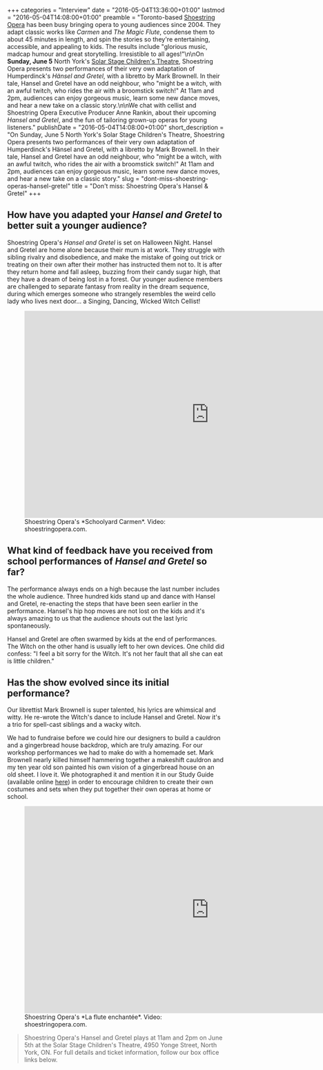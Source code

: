 +++
categories = "Interview"
date = "2016-05-04T13:36:00+01:00"
lastmod = "2016-05-04T14:08:00+01:00"
preamble = "Toronto-based [Shoestring Opera](/scene/companies/shoestring-opera/) has been busy bringing opera to young audiences since 2004. They adapt classic works like *Carmen* and *The Magic Flute*, condense them to about 45 minutes in length, and spin the stories so they're entertaining, accessible, and appealing to kids. The results include \"glorious music, madcap humour and great storytelling. Irresistible to all ages!\"\n\nOn **Sunday, June 5** North York's [Solar Stage Children's Theatre](http://solarstage.on.ca/index.html), Shoestring Opera presents two performances of their very own adaptation of Humperdinck's *Hänsel and Gretel*, with a libretto by Mark Brownell. In their tale, Hansel and Gretel have an odd neighbour, who \"might be a witch, with an awful twitch, who rides the air with a broomstick switch!\" At 11am and 2pm, audiences can enjoy gorgeous music, learn some new dance moves, and hear a new take on a classic story.\n\nWe chat with cellist and Shoestring Opera Executive Producer Anne Rankin, about their upcoming *Hansel and Gretel*, and the fun of tailoring grown-up operas for young listeners."
publishDate = "2016-05-04T14:08:00+01:00"
short_description = "On Sunday, June 5 North York's Solar Stage Children's Theatre, Shoestring Opera presents two performances of their very own adaptation of Humperdinck's Hänsel and Gretel, with a libretto by Mark Brownell. In their tale, Hansel and Gretel have an odd neighbour, who \"might be a witch, with an awful twitch, who rides the air with a broomstick switch!\" At 11am and 2pm, audiences can enjoy gorgeous music, learn some new dance moves, and hear a new take on a classic story."
slug = "dont-miss-shoestring-operas-hansel-gretel"
title = "Don&#039;t miss: Shoestring Opera&#039;s Hansel &amp; Gretel"
+++

## How have you adapted your *Hansel and Gretel* to better suit a younger audience?

Shoestring Opera's *Hansel and Gretel* is set on Halloween Night. Hansel and Gretel are home alone because their mum is at work. They struggle with sibling rivalry and disobedience, and make the mistake of going out trick or treating on their own after their mother has instructed them not to. It is after they return home and fall asleep, buzzing from their candy sugar high, that they have a dream of being lost in a forest. Our younger audience members are challenged to separate fantasy from reality in the dream sequence, during which emerges someone who strangely resembles the weird cello lady who lives next door... a Singing, Dancing, Wicked Witch Cellist!

<figure data-type="video">
<iframe width="853" height="480" src="https://www.youtube.com/embed/Ln8gko2HaxA" frameborder="0" allowfullscreen></iframe>
<figcaption>Shoestring Opera's *Schoolyard Carmen*. Video: shoestringopera.com.</figcaption>
</figure>

## What kind of feedback have you received from school performances of *Hansel and Gretel* so far? 

The performance always ends on a high because the last number includes the whole audience.  Three hundred kids stand up and dance with Hansel and Gretel, re-enacting the steps that have been seen earlier in the performance. Hansel's hip hop moves are not lost on the kids and it's always amazing to us that the audience shouts out the last lyric spontaneously.

Hansel and Gretel are often swarmed by kids at the end of performances. The Witch on the other hand is usually left to her own devices. One child did confess: "I feel a bit sorry for the Witch. It's not her fault that all she can eat is little children."  

## Has the show evolved since its initial performance?

Our librettist Mark Brownell is super talented, his lyrics are whimsical and witty. He re-wrote the Witch's dance to include Hansel and Gretel. Now it's a trio for spell-cast siblings and a wacky witch. 

We had to fundraise before we could hire our designers to build a cauldron and a gingerbread house backdrop, which are truly amazing. For our workshop performances we had to make do with a homemade set. Mark Brownell nearly killed himself hammering together a makeshift cauldron and my ten year old son painted his own vision of a gingerbread house on an old sheet. I love it. We photographed it and mention it in our Study Guide (available online [here](http://shoestringopera.com/pdf/Hansel+GretelSG.pdf)) in order to encourage children to create their own costumes and sets when they put together their own operas at home or school.

<figure data-type="video">
<iframe width="853" height="480" src="https://www.youtube.com/embed/qR4eEl8uLV0" frameborder="0" allowfullscreen></iframe>
<figcaption>Shoestring Opera's *La flute enchantée*. Video: shoestringopera.com.</figcaption>
</figure>

>Shoestring Opera's Hansel and Gretel plays at 11am and 2pm on June 5th at the Solar Stage Children's Theatre, 4950 Yonge Street, North York, ON. For full details and ticket information, follow our box office links below.
